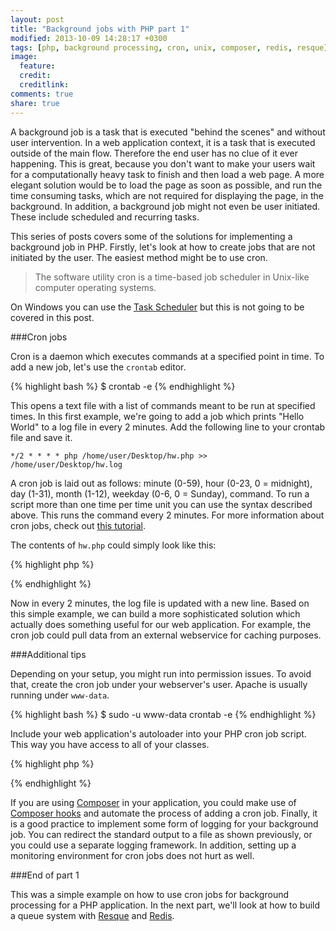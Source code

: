 ```yaml
---
layout: post
title: "Background jobs with PHP part 1"
modified: 2013-10-09 14:28:17 +0300
tags: [php, background processing, cron, unix, composer, redis, resque]
image:
  feature: 
  credit: 
  creditlink: 
comments: true
share: true
---
```


A background job is a task that is executed "behind the scenes" and without user intervention. In a web application context, it is a task that is executed outside of the main flow. Therefore the end user has no clue of it ever happening. This is great, because you don't want to make your users wait for a computationally heavy task to finish and then load a web page. A more elegant solution would be to load the page as soon as possible, and run the time consuming tasks, which are not required for displaying the page, in the background. In addition, a background job might not even be user initiated. These include scheduled and recurring tasks.

This series of posts covers some of the solutions for implementing a background job in PHP. Firstly, let's look at how to create jobs that are not initiated by the user. The easiest method might be to use cron.

>The software utility cron is a time-based job scheduler in Unix-like computer operating systems.

On Windows you can use the [Task Scheduler](http://en.wikipedia.org/wiki/Windows_Task_Scheduler) but this is not going to be covered in this post.

###Cron jobs

Cron is a daemon which executes commands at a specified point in time. To add a new job, let's use the `crontab` editor.

{% highlight bash %}
$ crontab -e
{% endhighlight %}

This opens a text file with a list of commands meant to be run at specified times. In this first example, we're going to add a job which prints "Hello World" to a log file in every 2 minutes. Add the following line to your crontab file and save it.

<code>*/2 * * * * php /home/user/Desktop/hw.php >> /home/user/Desktop/hw.log</code>

A cron job is laid out as follows: minute (0-59), hour (0-23, 0 = midnight), day (1-31), month (1-12), weekday (0-6, 0 = Sunday), command. To run a script more than one time per time unit you can use the syntax described above. This runs the command every 2 minutes. For more information about cron jobs, check out [this tutorial](http://net.tutsplus.com/tutorials/other/scheduling-tasks-with-cron-jobs).

The contents of `hw.php` could simply look like this:

{% highlight php %}
<?php
  echo "Hello World\n";
?> 
{% endhighlight %}

Now in every 2 minutes, the log file is updated with a new line. Based on this simple example, we can build a more sophisticated solution which actually does something useful for our web application. For example, the cron job could pull data from an external webservice for caching purposes.

###Additional tips

Depending on your setup, you might run into permission issues. To avoid that, create the cron job under your webserver's user. Apache is usually running under `www-data`.

{% highlight bash %}
$ sudo -u www-data crontab -e
{% endhighlight %}

Include your web application's autoloader into your PHP cron job script. This way you have access to all of your classes.

{% highlight php %}
<?php
  require_once '/path/to/app/autoloader.php';
  ...
?>
{% endhighlight %}

If you are using [Composer](http://getcomposer.org/) in your application, you could make use of [Composer hooks](http://getcomposer.org/doc/articles/scripts.md) and automate the process of adding a cron job. Finally, it is a good practice to implement some form of logging for your background job. You can redirect the standard output to a file as shown previously, or you could use a separate logging framework. In addition, setting up a monitoring environment for cron jobs does not hurt as well.

###End of part 1

This was a simple example on how to use cron jobs for background processing for a PHP application. In the next part, we'll look at how to build a queue system with [Resque](https://github.com/resque/resque) and [Redis](http://redis.io).
